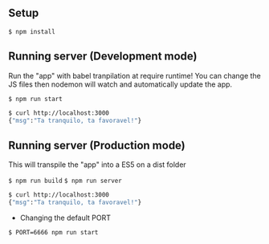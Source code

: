 
## Setup

`$ npm install`

## Running server (Development mode)

Run the "app" with babel tranpilation at require runtime!
You can change the JS files then nodemon will watch and automatically update the app.

`$ npm run start`

```sh
$ curl http://localhost:3000
{"msg":"Ta tranquilo, ta favoravel!"}
```

## Running server (Production mode)

This will transpile the "app" into a ES5 on a dist folder

`$ npm run build`
`$ npm run server`

```sh
$ curl http://localhost:3000
{"msg":"Ta tranquilo, ta favoravel!"}
```

- Changing the default PORT

`$ PORT=6666 npm run start`
